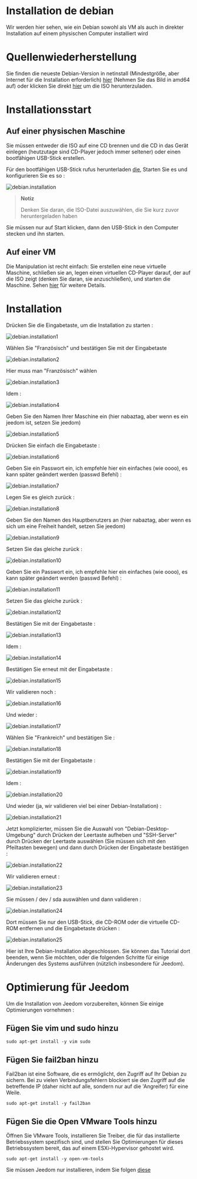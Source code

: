 # Installation de debian

Wir werden hier sehen, wie ein Debian sowohl als VM als auch in direkter Installation auf einem physischen Computer installiert wird

# Quellenwiederherstellung

Sie finden die neueste Debian-Version in netinstall (Mindestgröße, aber Internet für die Installation erforderlich) [hier](https://www.debian.org/CD/netinst) (Nehmen Sie das Bild in amd64 auf) oder klicken Sie direkt [hier](http://cdimage.debian.org/debian-cd/10.4.0/amd64/iso-cd/debian-10.4.0-amd64-netinst.iso) um die ISO herunterzuladen.

# Installationsstart

## Auf einer physischen Maschine

Sie müssen entweder die ISO auf eine CD brennen und die CD in das Gerät einlegen (heutzutage sind CD-Player jedoch immer seltener) oder einen bootfähigen USB-Stick erstellen.

Für den bootfähigen USB-Stick rufus herunterladen [die](http://rufus.akeo.ie/downloads/rufus-2.9.exe), Starten Sie es und konfigurieren Sie es so :

![debian.installation](images/debian.installation.PNG)

> **Notiz**
>
> Denken Sie daran, die ISO-Datei auszuwählen, die Sie kurz zuvor heruntergeladen haben

Sie müssen nur auf Start klicken, dann den USB-Stick in den Computer stecken und ihn starten.

## Auf einer VM

Die Manipulation ist recht einfach: Sie erstellen eine neue virtuelle Maschine, schließen sie an, legen einen virtuellen CD-Player darauf, der auf die ISO zeigt (denken Sie daran, sie anzuschließen), und starten die Maschine. Sehen [hier](https://doc.jeedom.com/de_DE/howto/doc-howto-vmware.creer_une_vm.html) für weitere Details.

# Installation

Drücken Sie die Eingabetaste, um die Installation zu starten :

![debian.installation1](images/debian.installation1.PNG)

Wählen Sie "Französisch" und bestätigen Sie mit der Eingabetaste

![debian.installation2](images/debian.installation2.PNG)

Hier muss man "Französisch" wählen

![debian.installation3](images/debian.installation3.PNG)

Idem :

![debian.installation4](images/debian.installation4.PNG)

Geben Sie den Namen Ihrer Maschine ein (hier nabaztag, aber wenn es ein jeedom ist, setzen Sie jeedom)

![debian.installation5](images/debian.installation5.PNG)

Drücken Sie einfach die Eingabetaste :

![debian.installation6](images/debian.installation6.PNG)

Geben Sie ein Passwort ein, ich empfehle hier ein einfaches (wie oooo), es kann später geändert werden (passwd Befehl) :

![debian.installation7](images/debian.installation7.PNG)

Legen Sie es gleich zurück :

![debian.installation8](images/debian.installation8.PNG)

Geben Sie den Namen des Hauptbenutzers an (hier nabaztag, aber wenn es sich um eine Freiheit handelt, setzen Sie jeedom)

![debian.installation9](images/debian.installation9.PNG)

Setzen Sie das gleiche zurück :

![debian.installation10](images/debian.installation10.PNG)

Geben Sie ein Passwort ein, ich empfehle hier ein einfaches (wie oooo), es kann später geändert werden (passwd Befehl) :

![debian.installation11](images/debian.installation11.PNG)

Setzen Sie das gleiche zurück :

![debian.installation12](images/debian.installation12.PNG)

Bestätigen Sie mit der Eingabetaste :

![debian.installation13](images/debian.installation13.PNG)

Idem :

![debian.installation14](images/debian.installation14.PNG)

Bestätigen Sie erneut mit der Eingabetaste :

![debian.installation15](images/debian.installation15.PNG)

Wir validieren noch :

![debian.installation16](images/debian.installation16.PNG)

Und wieder :

![debian.installation17](images/debian.installation17.PNG)

Wählen Sie "Frankreich" und bestätigen Sie :

![debian.installation18](images/debian.installation18.PNG)

Bestätigen Sie mit der Eingabetaste :

![debian.installation19](images/debian.installation19.PNG)

Idem :

![debian.installation20](images/debian.installation20.PNG)

Und wieder (ja, wir validieren viel bei einer Debian-Installation) :

![debian.installation21](images/debian.installation21.PNG)

Jetzt komplizierter, müssen Sie die Auswahl von "Debian-Desktop-Umgebung" durch Drücken der Leertaste aufheben und "SSH-Server" durch Drücken der Leertaste auswählen (Sie müssen sich mit den Pfeiltasten bewegen) und dann durch Drücken der Eingabetaste bestätigen :

![debian.installation22](images/debian.installation22.PNG)

Wir validieren erneut :

![debian.installation23](images/debian.installation23.PNG)

Sie müssen / dev / sda auswählen und dann validieren :

![debian.installation24](images/debian.installation24.PNG)

Dort müssen Sie nur den USB-Stick, die CD-ROM oder die virtuelle CD-ROM entfernen und die Eingabetaste drücken :

![debian.installation25](images/debian.installation25.PNG)

Hier ist Ihre Debian-Installation abgeschlossen. Sie können das Tutorial dort beenden, wenn Sie möchten, oder die folgenden Schritte für einige Änderungen des Systems ausführen (nützlich insbesondere für Jeedom).

# Optimierung für Jeedom

Um die Installation von Jeedom vorzubereiten, können Sie einige Optimierungen vornehmen :

## Fügen Sie vim und sudo hinzu

``sudo apt-get install -y vim sudo``

## Fügen Sie fail2ban hinzu

Fail2ban ist eine Software, die es ermöglicht, den Zugriff auf Ihr Debian zu sichern. Bei zu vielen Verbindungsfehlern blockiert sie den Zugriff auf die betreffende IP (daher nicht auf alle, sondern nur auf die 'Angreifer) für eine Weile.

``sudo apt-get install -y fail2ban``

## Fügen Sie die Open VMware Tools hinzu

Öffnen Sie VMware Tools, installieren Sie Treiber, die für das installierte Betriebssystem spezifisch sind, und stellen Sie Optimierungen für dieses Betriebssystem bereit, das auf einem ESXi-Hypervisor gehostet wird.

``sudo apt-get install -y open-vm-tools``

Sie müssen Jeedom nur installieren, indem Sie folgen [diese](https://doc.jeedom.com/de_DE/installation/cli)
